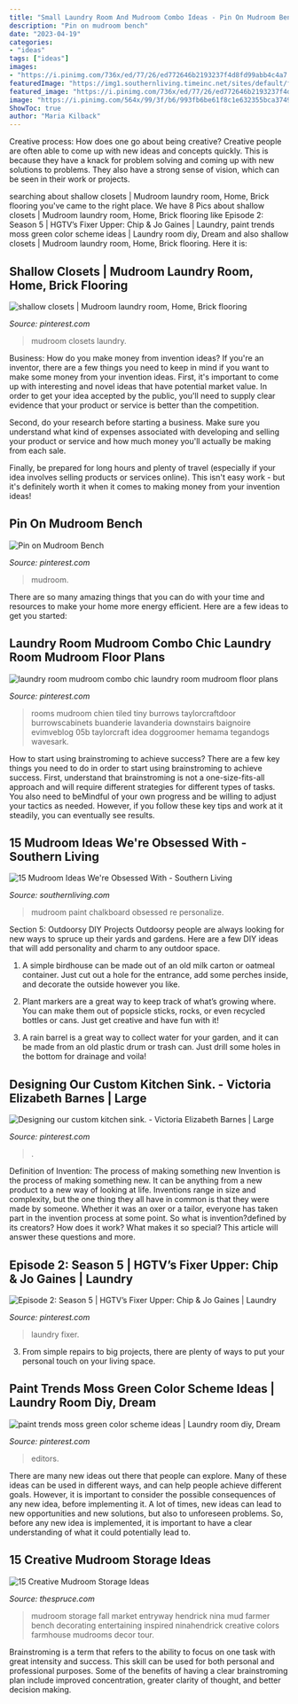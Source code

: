 ```yaml
---
title: "Small Laundry Room And Mudroom Combo Ideas - Pin On Mudroom Bench"
description: "Pin on mudroom bench"
date: "2023-04-19"
categories:
- "ideas"
tags: ["ideas"]
images:
- "https://i.pinimg.com/736x/ed/77/26/ed772646b2193237f4d8fd99abb4c4a7.jpg"
featuredImage: "https://img1.southernliving.timeinc.net/sites/default/files/styles/responsive_etr_gallery_desktop_portrait/public/image/2017/07/main/chalboard-paint-personalization-mudorom-ideas.jpg?itok=ef-rOeBA"
featured_image: "https://i.pinimg.com/736x/ed/77/26/ed772646b2193237f4d8fd99abb4c4a7.jpg"
image: "https://i.pinimg.com/564x/99/3f/b6/993fb6be61f8c1e632355bca3749a10b.jpg"
ShowToc: true
author: "Maria Kilback"
---
```



Creative process: How does one go about being creative?
Creative people are often able to come up with new ideas and concepts quickly. This is because they have a knack for problem solving and coming up with new solutions to problems. They also have a strong sense of vision, which can be seen in their work or projects.

	

		
searching about shallow closets | Mudroom laundry room, Home, Brick flooring you've came to the right place. We have 8 Pics about shallow closets | Mudroom laundry room, Home, Brick flooring like Episode 2: Season 5 | HGTV’s Fixer Upper: Chip &amp; Jo Gaines | Laundry, paint trends moss green color scheme ideas | Laundry room diy, Dream and also shallow closets | Mudroom laundry room, Home, Brick flooring. Here it is:
		
    
## Shallow Closets | Mudroom Laundry Room, Home, Brick Flooring

<img loading=lazy src="https://i.pinimg.com/564x/99/3f/b6/993fb6be61f8c1e632355bca3749a10b.jpg" onerror="this.onerror=null;this.src='https://tse3.mm.bing.net/th?id=OIP.4-hRIkVzSkHqUhnF7_C54gHaJ9&amp;pid=15.1';" alt="shallow closets | Mudroom laundry room, Home, Brick flooring">

_Source: pinterest.com_

>mudroom closets laundry. 

	

Business: How do you make money from invention ideas?
If you're an inventor, there are a few things you need to keep in mind if you want to make some money from your invention ideas. 
First, it's important to come up with interesting and novel ideas that have potential market value. In order to get your idea accepted by the public, you'll need to supply clear evidence that your product or service is better than the competition.

Second, do your research before starting a business. Make sure you understand what kind of expenses associated with developing and selling your product or service and how much money you'll actually be making from each sale.

Finally, be prepared for long hours and plenty of travel (especially if your idea involves selling products or services online). This isn't easy work - but it's definitely worth it when it comes to making money from your invention ideas!

    
## Pin On Mudroom Bench

<img loading=lazy src="https://i.pinimg.com/736x/40/5e/6c/405e6cbc77388a80046b242372af6773.jpg" onerror="this.onerror=null;this.src='https://tse4.mm.bing.net/th?id=OIP.wR--8mxUS0-w6KZ_uvM9YwHaLH&amp;pid=15.1';" alt="Pin on Mudroom Bench">

_Source: pinterest.com_

>mudroom. 

	

There are so many amazing things that you can do with your time and resources to make your home more energy efficient. Here are a few ideas to get you started:

    
## Laundry Room Mudroom Combo Chic Laundry Room Mudroom Floor Plans

<img loading=lazy src="https://i.pinimg.com/736x/8c/fc/46/8cfc46b4cf4026a15bd165389a7c2848.jpg" onerror="this.onerror=null;this.src='https://tse3.mm.bing.net/th?id=OIP.44B4k1iNw_rj9EnwbQICSQHaLH&amp;pid=15.1';" alt="laundry room mudroom combo chic laundry room mudroom floor plans">

_Source: pinterest.com_

>rooms mudroom chien tiled tiny burrows taylorcraftdoor burrowscabinets buanderie lavanderia downstairs baignoire evimveblog 05b taylorcraft idea doggroomer hemama tegandogs wavesark. 

	

How to start using brainstroming to achieve success?
There are a few key things you need to do in order to start using brainstroming to achieve success. First, understand that brainstroming is not a one-size-fits-all approach and will require different strategies for different types of tasks. You also need to beMindful of your own progress and be willing to adjust your tactics as needed. However, if you follow these key tips and work at it steadily, you can eventually see results.

    
## 15 Mudroom Ideas We&#039;re Obsessed With - Southern Living

<img loading=lazy src="https://img1.southernliving.timeinc.net/sites/default/files/styles/responsive_etr_gallery_desktop_portrait/public/image/2017/07/main/chalboard-paint-personalization-mudorom-ideas.jpg?itok=ef-rOeBA" onerror="this.onerror=null;this.src='https://tse3.mm.bing.net/th?id=OIP.bJ5eQ-HRgBQYOWmkwKNGzgHaLH&amp;pid=15.1';" alt="15 Mudroom Ideas We&#039;re Obsessed With - Southern Living">

_Source: southernliving.com_

>mudroom paint chalkboard obsessed re personalize. 

	

Section 5: Outdoorsy DIY Projects
Outdoorsy people are always looking for new ways to spruce up their yards and gardens. Here are a few DIY ideas that will add personality and charm to any outdoor space.
1. A simple birdhouse can be made out of an old milk carton or oatmeal container. Just cut out a hole for the entrance, add some perches inside, and decorate the outside however you like.

2. Plant markers are a great way to keep track of what’s growing where. You can make them out of popsicle sticks, rocks, or even recycled bottles or cans. Just get creative and have fun with it!

3. A rain barrel is a great way to collect water for your garden, and it can be made from an old plastic drum or trash can. Just drill some holes in the bottom for drainage and voila!

    
## Designing Our Custom Kitchen Sink. - Victoria Elizabeth Barnes | Large

<img loading=lazy src="https://i.pinimg.com/736x/17/5d/cb/175dcbeacbf4f0e5e6b6bba3eb0edc9d.jpg" onerror="this.onerror=null;this.src='https://tse4.mm.bing.net/th?id=OIP.dyVJ_2hF3dxf2W8NPmF7oAHaJ4&amp;pid=15.1';" alt="Designing our custom kitchen sink. - Victoria Elizabeth Barnes | Large">

_Source: pinterest.com_

>. 

	

Definition of Invention: The process of making something new
Invention is the process of making something new. It can be anything from a new product to a new way of looking at life. Inventions range in size and complexity, but the one thing they all have in common is that they were made by someone. Whether it was an oxer or a tailor, everyone has taken part in the invention process at some point. So what is invention?defined by its creators? How does it work? What makes it so special? This article will answer these questions and more.

    
## Episode 2: Season 5 | HGTV’s Fixer Upper: Chip &amp; Jo Gaines | Laundry

<img loading=lazy src="https://i.pinimg.com/736x/ed/77/26/ed772646b2193237f4d8fd99abb4c4a7.jpg" onerror="this.onerror=null;this.src='https://tse1.mm.bing.net/th?id=OIP.gzMVuBgphDnXbAxToRnZcgHaLH&amp;pid=15.1';" alt="Episode 2: Season 5 | HGTV’s Fixer Upper: Chip &amp; Jo Gaines | Laundry">

_Source: pinterest.com_

>laundry fixer. 

	

3. From simple repairs to big projects, there are plenty of ways to put your personal touch on your living space.

    
## Paint Trends Moss Green Color Scheme Ideas | Laundry Room Diy, Dream

<img loading=lazy src="https://i.pinimg.com/736x/3c/fd/e7/3cfde7066eebf112efc851cfe75f14ce.jpg" onerror="this.onerror=null;this.src='https://tse1.mm.bing.net/th?id=OIP.Qfw8lyf6Lekcg5d2m1QqQgHaLG&amp;pid=15.1';" alt="paint trends moss green color scheme ideas | Laundry room diy, Dream">

_Source: pinterest.com_

>editors. 

	

There are many new ideas out there that people can explore. Many of these ideas can be used in different ways, and can help people achieve different goals. However, it is important to consider the possible consequences of any new idea, before implementing it. A lot of times, new ideas can lead to new opportunities and new solutions, but also to unforeseen problems. So, before any new idea is implemented, it is important to have a clear understanding of what it could potentially lead to.

    
## 15 Creative Mudroom Storage Ideas

<img loading=lazy src="https://www.thespruce.com/thmb/yqHnNlArA-ZQXCdQ7nBxZLWZ9S8=/684x1024/filters:fill(auto,1)/spruce-mudroom-storage-1-5ae4e1e90e23d90039c2005c.jpg" onerror="this.onerror=null;this.src='https://tse2.mm.bing.net/th?id=OIP.Sv3x1TAQtjnz0U_f44KDgAHaLF&amp;pid=15.1';" alt="15 Creative Mudroom Storage Ideas">

_Source: thespruce.com_

>mudroom storage fall market entryway hendrick nina mud farmer bench decorating entertaining inspired ninahendrick creative colors farmhouse mudrooms decor tour. 

	

Brainstroming is a term that refers to the ability to focus on one task with great intensity and success. This skill can be used for both personal and professional purposes. Some of the benefits of having a clear brainstroming plan include improved concentration, greater clarity of thought, and better decision making.

